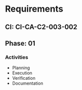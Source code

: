 # Requirements

## CI: CI-CA-C2-003-002
## Phase: 01

### Activities
- Planning
- Execution
- Verification
- Documentation
